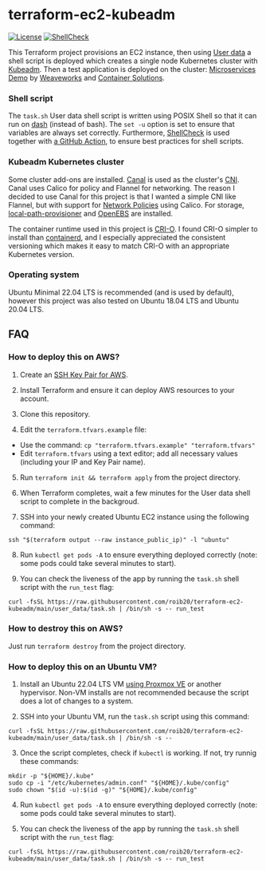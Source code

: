 # terraform-ec2-kubeadm

[![License](https://img.shields.io/badge/license-Apache--2.0-green)](https://opensource.org/license/apache2-0/)
[![ShellCheck](https://github.com/roib20/terraform-ec2-kubeadm/actions/workflows/shellcheck.yml/badge.svg)](https://github.com/roib20/terraform-ec2-kubeadm/actions/workflows/shellcheck.yml)

This Terraform project provisions an EC2 instance, then using [User data](https://docs.aws.amazon.com/AWSEC2/latest/UserGuide/user-data.html) a shell script is deployed which creates a single node Kubernetes cluster with [Kubeadm](https://kubernetes.io/docs/reference/setup-tools/kubeadm/). Then a test application is deployed on the cluster: [Microservices Demo](https://microservices-demo.github.io/) by [Weaveworks](https://www.weave.works/) and [Container Solutions](https://www.container-solutions.com/).

### Shell script
The `task.sh` User data shell script is written using POSIX Shell so that it can run on [dash](https://wiki.ubuntu.com/DashAsBinSh) (instead of bash). The `set -u` option is set to ensure that variables are always set correctly. Furthermore, [ShellCheck](https://github.com/koalaman/shellcheck) is used together with [a GitHub Action](https://github.com/marketplace/actions/shellcheck), to ensure best practices for shell scripts.

### Kubeadm Kubernetes cluster
Some cluster add-ons are installed. [Canal](https://docs.tigera.io/calico/latest/getting-started/kubernetes/flannel/) is used as the cluster's [CNI](https://github.com/containernetworking/cni). Canal uses Calico for policy and Flannel for networking. The reason I decided to use Canal for this project is that I wanted a simple CNI like Flannel, but with support for [Network Policies](https://kubernetes.io/docs/concepts/services-networking/network-policies/) using Calico. For storage, [local-path-provisioner](https://github.com/rancher/local-path-provisioner) and [OpenEBS](https://openebs.io/) are installed.

The container runtime used in this project is [CRI-O](https://github.com/cri-o/cri-o). I found CRI-O simpler to install than [containerd](https://containerd.io/), and I especially appreciated the consistent versioning which makes it easy to match CRI-O with an appropriate Kubernetes version.

### Operating system
Ubuntu Minimal 22.04 LTS is recommended (and is used by default), however this project was also tested on Ubuntu 18.04 LTS and Ubuntu 20.04 LTS.

## FAQ
### How to deploy this on AWS?
1) Create an [SSH Key Pair for AWS](https://docs.aws.amazon.com/AWSEC2/latest/UserGuide/ec2-key-pairs.html).

2) Install Terraform and ensure it can deploy AWS resources to your account.

3) Clone this repository.

4) Edit the `terraform.tfvars.example` file:
* Use the command: `cp "terraform.tfvars.example" "terraform.tfvars"`
* Edit `terraform.tfvars` using a text editor; add all necessary values (including your IP and Key Pair name).

5) Run `terraform init && terraform apply` from the project directory.

6) When Terraform completes, wait a few minutes for the User data shell script to complete in the backgroud.

7) SSH into your newly created Ubuntu EC2 instance using the following command:
```
ssh "$(terraform output --raw instance_public_ip)" -l "ubuntu"
```

8) Run `kubectl get pods -A` to ensure everything deployed correctly (note: some pods could take several minutes to start).

9) You can check the liveness of the app by running the `task.sh` shell script with the `run_test` flag:
```
curl -fsSL https://raw.githubusercontent.com/roib20/terraform-ec2-kubeadm/main/user_data/task.sh | /bin/sh -s -- run_test
```

### How to destroy this on AWS?
Just run `terraform destroy` from the project directory.

### How to deploy this on an Ubuntu VM?
1) Install an Ubuntu 22.04 LTS VM [using Proxmox VE](https://github.com/roib20/proxmox-scripts/tree/main/proxmox-cloudinit-script) or another hypervisor. Non-VM installs are not recommended because the script does a lot of changes to a system.

2) SSH into your Ubuntu VM, run the `task.sh` script using this command:
```
curl -fsSL https://raw.githubusercontent.com/roib20/terraform-ec2-kubeadm/main/user_data/task.sh | /bin/sh -s --
```

3) Once the script completes, check if `kubectl` is working. If not, try runnig these commands:
```
mkdir -p "${HOME}/.kube"
sudo cp -i "/etc/kubernetes/admin.conf" "${HOME}/.kube/config"
sudo chown "$(id -u):$(id -g)" "${HOME}/.kube/config"
```

4) Run `kubectl get pods -A` to ensure everything deployed correctly (note: some pods could take several minutes to start).

5) You can check the liveness of the app by running the `task.sh` shell script with the `run_test` flag:
```
curl -fsSL https://raw.githubusercontent.com/roib20/terraform-ec2-kubeadm/main/user_data/task.sh | /bin/sh -s -- run_test
```
